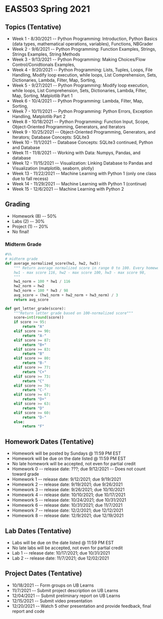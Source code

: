 # EAS503 Spring 2021

## Topics (Tentative)
- Week 1  - 8/30/2021 -- Python Programming: Introduction, Python Basics (data types, mathematical operations, variables), Functions, NBGrader 
- Week 2  - 9/6/2021 -- Python Programming: Function Examples, Strings, Strings Examples, String Methods
- Week 3  - 9/13/2021 -- Python Programming: Making Choices/Flow Control/Conidtionals Examples, 
- Week 4  - 9/20/2021 -- Python Programming: Lists, Tuples, Loops, File Handling, Modify loop execution, while loops, List Comprehension, Sets, Dictionaries, Lambda, Filter, Map, Sorting, 
- Week 5  - 9/27/2021 -- Python Programming: Modify loop execution, while loops, List Comprehension, Sets, Dictionaries, Lambda, Filter, Map, Sorting, Matplotlib Part 1
- Week 6  - 10/4/2021 -- Python Programming: Lambda, Filter, Map, Sorting,
- Week 7  - 10/11/2021 -- Python Programming: Python Errors, Exception Handling, Matplotlib Part 2
- Week 8  - 10/18/2021 -- Python Programming: Function Input, Scope, Object-Oriented Programming, Generators, and Iterators
- Week 9  - 10/25/2021 -- Object-Oriented Programming, Generators, and Iterators; Database Concepts: SQLite3
- Week 10  - 11/1/2021 -- Database Concepts: SQLite3 continued, Python and Database
- Week 11 - 11/8/2021  -- Working with Data: Numpys, Pandas, and database
- Week 12 - 11/15/2021 -- Visualization: Linking Database to Pandas and Visualization (matplotlib, seaborn, plotly)
- Week 13 - 11/22/2021 -- Machine Learning with Python 1 (only one class due to fall recess)
- Week 14 - 11/29/2021 -- Machine Learning with Python 1 (continue)
- Week 15 - 12/6/2021 --  Machine Learning with Python 2

## Grading
- Homework (8) -- 50%
- Labs (2) -- 30%
- Project (1) -- 20%
- No final!

### Midterm Grade

```python
#%%
# midterm grade
def average_normalized_score(hw1, hw2, hw3):
    """ Return average normalized score in range 0 to 100. Every homework is normalized to 100.
    hw1 - max score 116, hw2 - max score 100, hw3 - max score 98,
    """
    hw1_norm = 100 * hw1 / 116
    hw2_norm = hw2
    hw3_norm = 100 * hw3 / 98
    avg_score = (hw1_norm + hw2_norm + hw3_norm) / 3
    return avg_score

def get_letter_grade(score):
    """Return letter grade based on 100-normalized score"""
    score=int(round(score))
    if score >= 95:
        return "A"
    elif score >= 90:
        return "A-"
    elif score >= 87:
        return "B+"
    elif score >= 83:
        return "B"
    elif score >= 80:
        return "B-"
    elif score >= 77:
        return "C+"
    elif score >= 73:
        return "C"
    elif score >= 70:
        return "C-"
    elif score >= 67:
        return "D+"
    elif score >= 63:
        return "D"
    elif score >= 60:
        return "D-"
    else:
        return "F"
```

## Homework Dates (Tentative)
- Homework will be posted by Sundays @ 11:59 PM EST 
- Homework will be due on the date listed @ 11:59 PM EST
- No late homework will be accepted, not even for partial credit
- Homework 0  -- release date: ???; due 9/12/2021 -- Does not count toward grade
- Homework 1  -- release date: 9/12/2021; due 9/19/2021
- Homework 2  -- release date: 9/19/2021; due 9/26/2021
- Homework 3  -- release date: 9/26/2021; due 10/10/2021
- Homework 4  -- release date: 10/10/2021; due 10/17/2021
- Homework 5  -- release date: 10/24/2021; due 10/31/2021 
- Homework 6  -- release date: 10/31/2021; due 11/7/2021
- Homework 7 -- release date: 12/2/2021; due 12/12/2021
- Homework 8 -- release date: 12/9/2021; due 12/19/2021


## Lab Dates (Tentative)
- Labs will be due on the date listed @ 11:59 PM EST
- No late labs will be accepted, not even for partial credit
- Lab 1 -- release date: 10/17/2021; due 10/31/2021
- Lab 2 -- release date: 11/7/2021; due 12/02/2021

## Project Dates (Tentative)
- 10/18/2021 -- Form groups on UB Learns
- 11/7/2021 -- Submit project description on UB Learns
- 12/04/2021 -- Submit preliminary report on UB Learns
- 12/15/2021 -- Submit video presentation
- 12/20/2021 -- Watch 5 other presentation and provide feedback, final report and code
